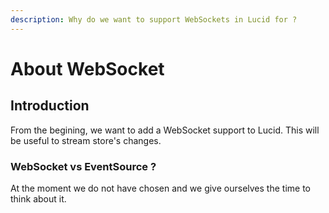 ```yaml
---
description: Why do we want to support WebSockets in Lucid for ?
---
```


# About WebSocket

## Introduction

From the begining, we want to add a WebSocket support to Lucid. This will be useful to stream store's changes.

### WebSocket vs EventSource ?

At the moment we do not have chosen and we give ourselves the time to think about it.
